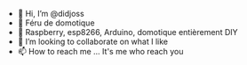 - 👋 Hi, I’m @didjoss
- 👀 Féru de domotique
- 🌱 Raspberry, esp8266, Arduino, domotique entièrement DIY
- 💞️ I’m looking to collaborate on what I like
- 📫 How to reach me ... It's me who reach you

<!---
didjoss/didjoss is a ✨ special ✨ repository because its `README.md` (this file) appears on your GitHub profile.
You can click the Preview link to take a look at your changes.
--->
